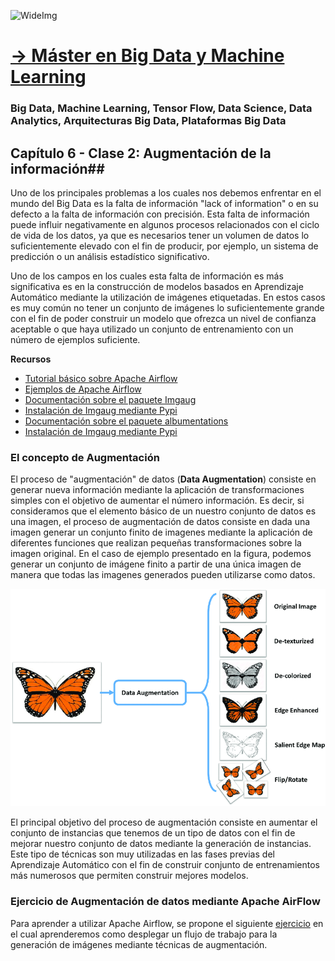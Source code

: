 ![WideImg](https://fictizia.com/img/github/Fictizia-plan-estudios-github.jpg)

# [→ Máster en Big Data y Machine Learning](https://fictizia.com/formacion/master-big-data)
### Big Data, Machine Learning, Tensor Flow, Data Science, Data Analytics, Arquitecturas Big Data, Plataformas Big Data

## Capítulo 6 - Clase 2: Augmentación de la información##

Uno de los principales problemas a los cuales nos debemos enfrentar en el mundo del Big Data es la falta de información "lack of information" o en su defecto a la falta de información con precisión. Esta falta de información puede influir negativamente en algunos procesos relacionados con el ciclo de vida de los datos, ya que es necesarios tener un volumen de datos lo suficientemente elevado con el fin de producir, por ejemplo, un sistema de predicción o un análisis estadístico significativo.

Uno de los campos en los cuales esta falta de información es más significativa es en la construcción de modelos basados en Aprendizaje Automático mediante la utilización de imágenes etiquetadas. En estos casos es muy común no tener un conjunto de imágenes lo suficientemente grande con el fin de poder construir un modelo que ofrezca un nivel de confianza aceptable o que haya utilizado un conjunto de entrenamiento con un número de ejemplos suficiente. 

**Recursos**

- [Tutorial básico sobre Apache Airflow](https://airflow.apache.org/docs/stable/installation.html)
- [Ejemplos de Apache Airflow](https://airflow.apache.org/docs/stable/tutorial.html)
- [Documentación sobre el paquete Imgaug](https://github.com/aleju/imgaug)
- [Instalación de Imgaug mediante Pypi](https://pypi.org/project/imgaug/)
- [Documentación sobre el paquete albumentations](https://github.com/albumentations-team/albumentations)
- [Instalación de Imgaug mediante Pypi](https://pypi.org/project/albumentations/)

### El concepto de Augmentación ###

El proceso de "augmentación" de datos (__Data Augmentation__) consiste en generar nueva información mediante la aplicación de transformaciones simples con el objetivo de aumentar el número información. Es decir, si consideramos que el elemento básico de un nuestro conjunto de datos es una imagen, el proceso de augmentación de datos consiste en dada una imagen generar un conjunto finito de imagenes mediante la aplicación de diferentes funciones que realizan pequeñas transformaciones sobre la imagen original. En el caso de ejemplo presentado en la figura, podemos generar un conjunto de imágene finito a partir de una única imagen de manera que todas las imagenes generados pueden utilizarse como datos. 

<img src="./img/data-augmentation-1.png" alt="Ejemplo de data augmentation" width="800"/>

El principal objetivo del proceso de augmentación consiste en aumentar el conjunto de instancias que tenemos de un tipo de datos con el fin de mejorar nuestro conjunto de datos mediante la generación de instancias. Este tipo de técnicas son muy utilizadas en las fases previas del Aprendizaje Automático con el fin de construir conjunto de entrenamientos más numerosos que permiten construir mejores modelos. 

### Ejercicio de Augmentación de datos mediante Apache AirFlow ###

Para aprender a utilizar Apache Airflow, se propone el siguiente [ejercicio](https://github.com/Fictizia/Master-en-Big-Data-y-Machine-Learning_ed1/blob/master/capitulo_6/recursos/ejercicio_2.md) en el cual aprenderemos como desplegar un flujo de trabajo para la generación de imágenes mediante técnicas de augmentación. 
